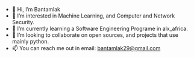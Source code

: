 - 👋 Hi, I’m Bantamlak
- 👀 I’m interested in Machine Learning, and Computer and Network Security.
- 🌱 I’m currently learning a Software Engineering Programe in alx_africa.
- 💞️ I’m looking to collaborate on open sources, and projects that use mainly python.
- 📫 You can reach me out in email: bantamlak29@gmail.com

<!---
Bantamlak12/Bantamlak12 is a ✨ special ✨ repository because its `README.md` (this file) appears on your GitHub profile.
You can click the Preview link to take a look at your changes.
--->

